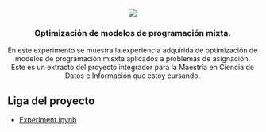 <div id="top"></div>
<!-- PROJECT LOGO -->
<br />
<div align="center">
  
  <img src="https://www.globallogic.com/de/wp-content/uploads/sites/26/2019/10/Machine-Learning.jpg">

  <h3 align="center">Optimización de modelos de programación mixta.</h3>

  <p align="center">
    En este experimento se muestra la experiencia adquirida de optimización de modelos de programación misxta aplicados a problemas de asignación. Este es un extracto del proyecto integrador para la Maestría en Ciencia de Datos e Información que estoy cursando.
  </p>
</div>

## Liga del proyecto

* [Experiment.ipynb](https://github.com/imedinam50/BrandProjects/blob/main/MixedLinearProgramming/Experiment.ipynb)
